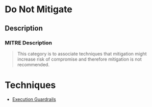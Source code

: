 
# Do Not Mitigate

## Description

### MITRE Description

> This category is to associate techniques that mitigation might increase risk of compromise and therefore mitigation is not recommended.


# Techniques


* [Execution Guardrails](../techniques/Execution-Guardrails.md)

